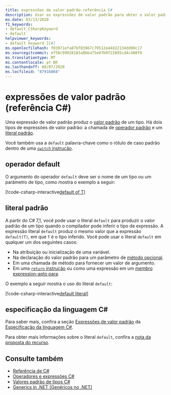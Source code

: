 ```yaml
---
title: expressões de valor padrão-referência C#
description: Usar as expressões de valor padrão para obter o valor padrão de um tipo
ms.date: 03/13/2020
f1_keywords:
- default_CSharpKeyword
- default
helpviewer_keywords:
- default keyword [C#]
ms.openlocfilehash: f03971efa87bf03967c79512e44d22134dd80c17
ms.sourcegitcommit: ef50c99928183a0bba75e07b9f22895cd4c480f8
ms.translationtype: MT
ms.contentlocale: pt-BR
ms.lasthandoff: 08/07/2020
ms.locfileid: "87916868"
---
```

# <a name="default-value-expressions-c-reference"></a>expressões de valor padrão (referência C#)

Uma expressão de valor padrão produz o [valor padrão](../builtin-types/default-values.md) de um tipo. Há dois tipos de expressões de valor padrão: a chamada de [operador padrão](#default-operator) e um [literal padrão](#default-literal).

Você também usa a `default` palavra-chave como o rótulo de caso padrão dentro de uma [ `switch` instrução](../keywords/switch.md).

## <a name="default-operator"></a>operador default

O argumento do operador `default` deve ser o nome de um tipo ou um parâmetro de tipo, como mostra o exemplo a seguir:

[!code-csharp-interactive[default of T](snippets/shared/DefaultOperator.cs#WithOperand)]

## <a name="default-literal"></a>literal padrão

A partir do C# 7,1, você pode usar o literal `default` para produzir o valor padrão de um tipo quando o compilador pode inferir o tipo de expressão. A expressão literal `default` produz o mesmo valor que a expressão `default(T)`, em que `T` é o tipo inferido. Você pode usar o literal `default` em qualquer um dos seguintes casos:

- Na atribuição ou inicialização de uma variável.
- Na declaração do valor padrão para um parâmetro de [método opcional](../../methods.md#optional-parameters-and-arguments).
- Em uma chamada de método para fornecer um valor de argumento.
- Em uma [ `return` instrução](../keywords/return.md) ou como uma expressão em um [membro expression-apto para](../../programming-guide/statements-expressions-operators/expression-bodied-members.md).

O exemplo a seguir mostra o uso do literal `default`:

[!code-csharp-interactive[default literal](snippets/shared/DefaultOperator.cs#DefaultLiteral)]

## <a name="c-language-specification"></a>especificação da linguagem C#

Para saber mais, confira a seção [Expressões de valor padrão](~/_csharplang/spec/expressions.md#default-value-expressions) da [Especificação da linguagem C#](~/_csharplang/spec/introduction.md).

Para obter mais informações sobre o literal `default`, confira a [nota da proposta do recurso](~/_csharplang/proposals/csharp-7.1/target-typed-default.md).

## <a name="see-also"></a>Consulte também

- [Referência de C#](../index.md)
- [Operadores e expressões C#](index.md)
- [Valores padrão de tipos C#](../builtin-types/default-values.md)
- [Generics in .NET (Genéricos no .NET)](../../../standard/generics/index.md)
